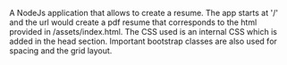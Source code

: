 A NodeJs application that allows to create a resume. 
The app starts at '/' and the url would create a pdf resume that corresponds to the html provided in /assets/index.html.
The CSS used is an internal CSS which is added in the head section. Important bootstrap classes are 
also used for spacing and the grid layout.

